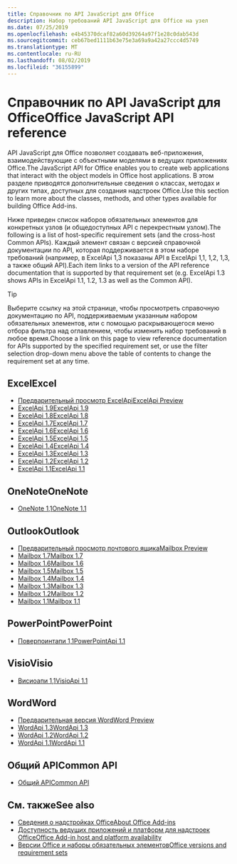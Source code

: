 ```yaml
---
title: Справочник по API JavaScript для Office
description: Набор требований API JavaScript для Office на узел
ms.date: 07/25/2019
ms.openlocfilehash: e4b45370dcaf82a60d39264a97f1e28c0dab543d
ms.sourcegitcommit: ceb67bed1111b63e75e3a69a9a42a27ccc4d5749
ms.translationtype: MT
ms.contentlocale: ru-RU
ms.lasthandoff: 08/02/2019
ms.locfileid: "36155899"
---
```

# <a name="office-javascript-api-reference"></a><span data-ttu-id="8f2a9-103">Справочник по API JavaScript для Office</span><span class="sxs-lookup"><span data-stu-id="8f2a9-103">Office JavaScript API reference</span></span>

<span data-ttu-id="8f2a9-104">API JavaScript для Office позволяет создавать веб-приложения, взаимодействующие с объектными моделями в ведущих приложениях Office.</span><span class="sxs-lookup"><span data-stu-id="8f2a9-104">The JavaScript API for Office enables you to create web applications that interact with the object models in Office host applications.</span></span> <span data-ttu-id="8f2a9-105">В этом разделе приводятся дополнительные сведения о классах, методах и других типах, доступных для создания надстроек Office.</span><span class="sxs-lookup"><span data-stu-id="8f2a9-105">Use this section to learn more about the classes, methods, and other types available for building Office Add-ins.</span></span>

<span data-ttu-id="8f2a9-106">Ниже приведен список наборов обязательных элементов для конкретных узлов (и общедоступных API с перекрестным узлом).</span><span class="sxs-lookup"><span data-stu-id="8f2a9-106">The following is a list of host-specific requirement sets (and the cross-host Common APIs).</span></span> <span data-ttu-id="8f2a9-107">Каждый элемент связан с версией справочной документации по API, которая поддерживается в этом наборе требований (например, в ExcelApi 1,3 показаны API в ExcelApi 1,1, 1,2, 1,3, а также общий API).</span><span class="sxs-lookup"><span data-stu-id="8f2a9-107">Each item links to a version of the API reference documentation that is supported by that requirement set (e.g. ExcelApi 1.3 shows APIs in ExcelApi 1.1, 1.2, 1.3 as well as the Common API).</span></span>

> [!TIP]
> <span data-ttu-id="8f2a9-108">Выберите ссылку на этой странице, чтобы просмотреть справочную документацию по API, поддерживаемым указанным набором обязательных элементов, или с помощью раскрывающегося меню отбора фильтра над оглавлением, чтобы изменить набор требований в любое время.</span><span class="sxs-lookup"><span data-stu-id="8f2a9-108">Choose a link on this page to view reference documentation for APIs supported by the specified requirement set, or use the filter selection drop-down menu above the table of contents to change the requirement set at any time.</span></span>

## <a name="excel"></a><span data-ttu-id="8f2a9-109">Excel</span><span class="sxs-lookup"><span data-stu-id="8f2a9-109">Excel</span></span>

- [<span data-ttu-id="8f2a9-110">Предварительный просмотр ExcelApi</span><span class="sxs-lookup"><span data-stu-id="8f2a9-110">ExcelApi Preview</span></span>](/javascript/api/excel?view=excel-js-preview)
- [<span data-ttu-id="8f2a9-111">ExcelApi 1.9</span><span class="sxs-lookup"><span data-stu-id="8f2a9-111">ExcelApi 1.9</span></span>](/javascript/api/excel?view=excel-js-1.9)
- [<span data-ttu-id="8f2a9-112">ExcelApi 1.8</span><span class="sxs-lookup"><span data-stu-id="8f2a9-112">ExcelApi 1.8</span></span>](/javascript/api/excel?view=excel-js-1.8)
- [<span data-ttu-id="8f2a9-113">ExcelApi 1.7</span><span class="sxs-lookup"><span data-stu-id="8f2a9-113">ExcelApi 1.7</span></span>](/javascript/api/excel?view=excel-js-1.7)
- [<span data-ttu-id="8f2a9-114">ExcelApi 1.6</span><span class="sxs-lookup"><span data-stu-id="8f2a9-114">ExcelApi 1.6</span></span>](/javascript/api/excel?view=excel-js-1.6)
- [<span data-ttu-id="8f2a9-115">ExcelApi 1.5</span><span class="sxs-lookup"><span data-stu-id="8f2a9-115">ExcelApi 1.5</span></span>](/javascript/api/excel?view=excel-js-1.5)
- [<span data-ttu-id="8f2a9-116">ExcelApi 1.4</span><span class="sxs-lookup"><span data-stu-id="8f2a9-116">ExcelApi 1.4</span></span>](/javascript/api/excel?view=excel-js-1.4)
- [<span data-ttu-id="8f2a9-117">ExcelApi 1.3</span><span class="sxs-lookup"><span data-stu-id="8f2a9-117">ExcelApi 1.3</span></span>](/javascript/api/excel?view=excel-js-1.3)
- [<span data-ttu-id="8f2a9-118">ExcelApi 1.2</span><span class="sxs-lookup"><span data-stu-id="8f2a9-118">ExcelApi 1.2</span></span>](/javascript/api/excel?view=excel-js-1.2)
- [<span data-ttu-id="8f2a9-119">ExcelApi 1.1</span><span class="sxs-lookup"><span data-stu-id="8f2a9-119">ExcelApi 1.1</span></span>](/javascript/api/excel?view=excel-js-1.1)

## <a name="onenote"></a><span data-ttu-id="8f2a9-120">OneNote</span><span class="sxs-lookup"><span data-stu-id="8f2a9-120">OneNote</span></span>

- [<span data-ttu-id="8f2a9-121">OneNote 1,1</span><span class="sxs-lookup"><span data-stu-id="8f2a9-121">OneNote 1.1</span></span>](/javascript/api/onenote?view=onenote-js-1.1)

## <a name="outlook"></a><span data-ttu-id="8f2a9-122">Outlook</span><span class="sxs-lookup"><span data-stu-id="8f2a9-122">Outlook</span></span>

- [<span data-ttu-id="8f2a9-123">Предварительный просмотр почтового ящика</span><span class="sxs-lookup"><span data-stu-id="8f2a9-123">Mailbox Preview</span></span>](/javascript/api/outlook?view=outlook-js-preview)
- [<span data-ttu-id="8f2a9-124">Mailbox 1.7</span><span class="sxs-lookup"><span data-stu-id="8f2a9-124">Mailbox 1.7</span></span>](/javascript/api/outlook?view=outlook-js-1.7)
- [<span data-ttu-id="8f2a9-125">Mailbox 1.6</span><span class="sxs-lookup"><span data-stu-id="8f2a9-125">Mailbox 1.6</span></span>](/javascript/api/outlook?view=outlook-js-1.6)
- [<span data-ttu-id="8f2a9-126">Mailbox 1.5</span><span class="sxs-lookup"><span data-stu-id="8f2a9-126">Mailbox 1.5</span></span>](/javascript/api/outlook?view=outlook-js-1.5)
- [<span data-ttu-id="8f2a9-127">Mailbox 1.4</span><span class="sxs-lookup"><span data-stu-id="8f2a9-127">Mailbox 1.4</span></span>](/javascript/api/outlook?view=outlook-js-1.4)
- [<span data-ttu-id="8f2a9-128">Mailbox 1.3</span><span class="sxs-lookup"><span data-stu-id="8f2a9-128">Mailbox 1.3</span></span>](/javascript/api/outlook?view=outlook-js-1.3)
- [<span data-ttu-id="8f2a9-129">Mailbox 1.2</span><span class="sxs-lookup"><span data-stu-id="8f2a9-129">Mailbox 1.2</span></span>](/javascript/api/outlook?view=outlook-js-1.2)
- [<span data-ttu-id="8f2a9-130">Mailbox 1.1</span><span class="sxs-lookup"><span data-stu-id="8f2a9-130">Mailbox 1.1</span></span>](/javascript/api/outlook?view=outlook-js-1.1)

## <a name="powerpoint"></a><span data-ttu-id="8f2a9-131">PowerPoint</span><span class="sxs-lookup"><span data-stu-id="8f2a9-131">PowerPoint</span></span>

- [<span data-ttu-id="8f2a9-132">Поверпоинтапи 1,1</span><span class="sxs-lookup"><span data-stu-id="8f2a9-132">PowerPointApi 1.1</span></span>](/javascript/api/powerpoint?view=powerpoint-js-1.1)

## <a name="visio"></a><span data-ttu-id="8f2a9-133">Visio</span><span class="sxs-lookup"><span data-stu-id="8f2a9-133">Visio</span></span>

- [<span data-ttu-id="8f2a9-134">Висиоапи 1,1</span><span class="sxs-lookup"><span data-stu-id="8f2a9-134">VisioApi 1.1</span></span>](/javascript/api/visio?view=visio-js-1.1)

## <a name="word"></a><span data-ttu-id="8f2a9-135">Word</span><span class="sxs-lookup"><span data-stu-id="8f2a9-135">Word</span></span>

- [<span data-ttu-id="8f2a9-136">Предварительная версия Word</span><span class="sxs-lookup"><span data-stu-id="8f2a9-136">Word Preview</span></span>](/javascript/api/word?view=word-js-preview)
- [<span data-ttu-id="8f2a9-137">WordApi 1.3</span><span class="sxs-lookup"><span data-stu-id="8f2a9-137">WordApi 1.3</span></span>](/javascript/api/word?view=word-js-1.3)
- [<span data-ttu-id="8f2a9-138">WordApi 1.2</span><span class="sxs-lookup"><span data-stu-id="8f2a9-138">WordApi 1.2</span></span>](/javascript/api/word?view=word-js-1.2)
- [<span data-ttu-id="8f2a9-139">WordApi 1.1</span><span class="sxs-lookup"><span data-stu-id="8f2a9-139">WordApi 1.1</span></span>](/javascript/api/word?view=word-js-1.1)

## <a name="common-api"></a><span data-ttu-id="8f2a9-140">Общий API</span><span class="sxs-lookup"><span data-stu-id="8f2a9-140">Common API</span></span>

- [<span data-ttu-id="8f2a9-141">Общий API</span><span class="sxs-lookup"><span data-stu-id="8f2a9-141">Common API</span></span>](/javascript/api/office?view=common-js)

## <a name="see-also"></a><span data-ttu-id="8f2a9-142">См. также</span><span class="sxs-lookup"><span data-stu-id="8f2a9-142">See also</span></span>

- [<span data-ttu-id="8f2a9-143">Сведения о надстройках Office</span><span class="sxs-lookup"><span data-stu-id="8f2a9-143">About Office Add-ins</span></span>](/office/dev/add-ins/overview)
- [<span data-ttu-id="8f2a9-144">Доступность ведущих приложений и платформ для надстроек Office</span><span class="sxs-lookup"><span data-stu-id="8f2a9-144">Office Add-in host and platform availability</span></span>](/office/dev/add-ins/overview/office-add-in-availability)
- [<span data-ttu-id="8f2a9-145">Версии Office и наборы обязательных элементов</span><span class="sxs-lookup"><span data-stu-id="8f2a9-145">Office versions and requirement sets</span></span>](/office/dev/add-ins/develop/office-versions-and-requirement-sets)
